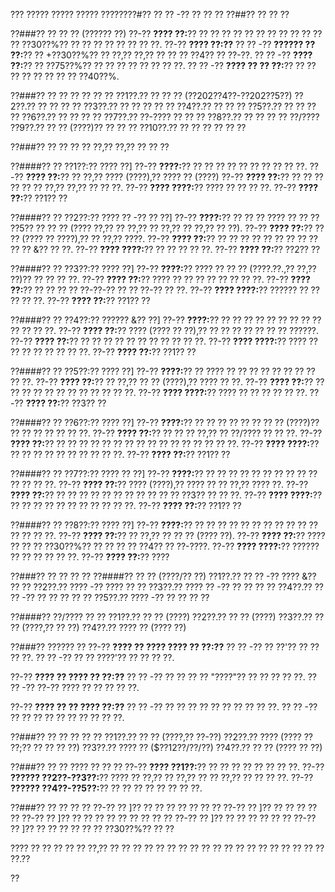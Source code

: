 ??? ????? ????? ????? ????????#?? ?? ?? -?? ?? ?? ??
??##?? ?? ?? ??

??###?? ?? ?? ?? (?????? ??)
??-?? **???? ??:**?? ?? ?? ?? ?? ?? ?? ?? ?? ?? ?? ?? ?? ??30??%?? ?? ?? ?? ?? ?? ?? ?? ??.
??-?? **???? ??:??**
?? ?? -?? **?????? ?? ??:**?? ?? +??30??%?? ?? ??,?? ??,?? ?? ?? ?? ??4?? ?? ??-??.
?? ?? -?? **???? ??:**?? ?? ??75??%?? ?? ?? ?? ?? ?? ?? ?? ??.
?? ?? -?? **???? ?? ?? ??:**?? ?? ?? ?? ?? ?? ?? ?? ?? ??40??%.

??###?? ?? ?? ?? ?? ?? ??
??1??.?? ?? ?? ?? (??202??4??-??202??5??)
??2??.?? ?? ?? ?? ??
??3??.?? ?? ?? ?? ?? ??
??4??.?? ?? ?? ??
??5??.?? ?? ?? ?? ??
??6??.?? ?? ?? ?? ??
??7??.?? ??-???? ?? ?? ??
??8??.?? ?? ?? ?? ?? ??/????
??9??.?? ?? ?? (????)?? ?? ?? ??
??10??.?? ?? ?? ?? ?? ?? ??

??###?? ?? ?? ?? ?? ??,?? ??,?? ?? ?? ??

??####?? ?? ??1??:?? ???? ??]
??-?? **????:**?? ?? ?? ?? ?? ?? ?? ?? ?? ?? ??.
??-?? **???? ??:**?? ?? ??,?? ???? (????),?? ???? ?? (????)
??-?? **???? ??:**?? ?? ?? ?? ?? ?? ?? ??,?? ??,?? ?? ?? ??.
??-?? **???? ????:**?? ???? ?? ?? ?? ??.
??-?? **???? ??:**?? ??1?? ??

??####?? ?? ??2??:?? ???? ?? -?? ?? ??]
??-?? **????:**?? ?? ?? ?? ???? ?? ?? ?? ??5?? ?? ?? ?? (???? ??,?? ?? ??,?? ?? ??,?? ?? ??,?? ?? ??).
??-?? **???? ??:**?? ?? ?? (???? ?? ????),?? ?? ??,?? ????.
??-?? **???? ??:**?? ?? ?? ?? ?? ?? ?? ?? ?? ?? ?? ?? &?? ?? ??.
??-?? **???? ????:**?? ?? ?? ?? ?? ??.
??-?? **???? ??:**?? ??2?? ??

??####?? ?? ??3??:?? ???? ??]
??-?? **????:**?? ???? ?? ?? ?? (????.??.,?? ??,?? ??)?? ?? ?? ?? ??.
??-?? **???? ??:**?? ???? ?? ?? ?? ?? ?? ?? ?? ??.
??-?? **???? ??:**?? ?? ?? ?? ?? ??-??-?? ?? ?? ??-?? ?? ??.
??-?? **???? ????:**?? ?????? ?? ?? ?? ?? ??.
??-?? **???? ??:**?? ??1?? ??

??####?? ?? ??4??:?? ?????? &?? ??]
??-?? **????:**?? ?? ?? ?? ?? ?? ?? ?? ?? ?? ?? ?? ?? ??.
??-?? **???? ??:**?? ???? (???? ?? ??),?? ?? ?? ?? ?? ?? ?? ?? ??????.
??-?? **???? ??:**?? ?? ?? ?? ?? ?? ?? ?? ?? ?? ?? ??.
??-?? **???? ????:**?? ???? ?? ?? ?? ?? ?? ?? ?? ??.
??-?? **???? ??:**?? ??1?? ??

??####?? ?? ??5??:?? ???? ??]
??-?? **????:**?? ?? ???? ?? ?? ?? ?? ?? ?? ?? ?? ?? ??.
??-?? **???? ??:**?? ?? ??,?? ?? ?? (????),?? ???? ?? ??.
??-?? **???? ??:**?? ?? ?? ?? ?? ?? ?? ?? ?? ?? ?? ?? ??.
??-?? **???? ????:**?? ???? ?? ?? ?? ?? ?? ??.
??-?? **???? ??:**?? ??3?? ??

??####?? ?? ??6??:?? ???? ??]
??-?? **????:**?? ?? ?? ?? ?? ?? ?? ?? ?? (????)?? ?? ?? ?? ?? ?? ?? ??.
??-?? **???? ??:**?? ?? ?? ?? ??,?? ?? ??/???? ?? ?? ??.
??-?? **???? ??:**?? ?? ?? ?? ?? ?? ?? ?? ?? ?? ?? ?? ?? ?? ?? ?? ??.
??-?? **???? ????:**?? ?? ?? ?? ?? ?? ?? ?? ?? ?? ??.
??-?? **???? ??:**?? ??1?? ??

??####?? ?? ??7??:?? ???? ?? ??]
??-?? **????:**?? ?? ?? ?? ?? ?? ?? ?? ?? ?? ?? ?? ?? ?? ??.
??-?? **???? ??:**?? ???? (????),?? ???? ?? ?? ??,?? ???? ??.
??-?? **???? ??:**?? ?? ?? ?? ?? ?? ?? ?? ?? ?? ?? ?? ??3?? ?? ?? ??.
??-?? **???? ????:**?? ?? ?? ?? ?? ?? ?? ?? ?? ?? ?? ??.
??-?? **???? ??:**?? ??1?? ??

??####?? ?? ??8??:?? ???? ??]
??-?? **????:**?? ?? ?? ?? ?? ?? ?? ?? ?? ?? ?? ?? ?? ?? ?? ??.
??-?? **???? ??:**?? ?? ??,?? ?? ?? ?? (???? ??).
??-?? **???? ??:**?? ???? ?? ?? ?? ??30??%?? ?? ?? ?? ?? ??4?? ?? ??-????.
??-?? **???? ????:**?? ?????? ?? ?? ?? ?? ?? ??.
??-?? **???? ??:**?? ????

??###?? ?? ?? ?? ??
??####?? ?? ?? (????/?? ??)
??1??.?? ?? ?? -?? ???? &?? ?? ??
??2??.?? ???? -?? ???? ?? ??
??3??.?? ???? ?? -?? ?? ?? ?? ??
??4??.?? ?? ?? -?? ?? ?? ?? ?? ??
??5??.?? ???? -?? ?? ?? ?? ??

??####?? ??/???? ?? ??
??1??.?? ?? ?? (????)
??2??.?? ?? ?? (????)
??3??.?? ?? ?? (????,?? ?? ??)
??4??.?? ???? ?? (???? ??)

??###?? ?????? ??
??-?? **???? ?? ???? ???? ?? ??:??**
?? ?? -?? ?? ??'?? ?? ?? ?? ??.
?? ?? -?? ?? ?? ????'?? ?? ?? ?? ??.

??-?? **???? ?? ???? ?? ??:??**
?? ?? -?? ?? ?? ?? ?? "????"?? ?? ?? ?? ?? ??.
?? ?? -?? ??-?? ???? ?? ?? ?? ?? ??.

??-?? **???? ?? ?? ???? ??:??**
?? ?? -?? ?? ?? ?? ?? ?? ?? ?? ?? ?? ??.
?? ?? -?? ?? ?? ?? ?? ?? ?? ?? ?? ?? ??.

??###?? ?? ?? ?? ?? ??
??1??.?? ?? ?? (????,?? ??-??)
??2??.?? ???? (???? ?? ??;?? ?? ?? ?? ??)
??3??.?? ???? ?? ($??12??/??/??)
??4??.?? ?? ?? (???? ?? ??)

??###?? ?? ?? ???? ?? ?? ??
??-?? **???? ??1??:**?? ?? ?? ?? ?? ?? ?? ?? ??.
??-?? **?????? ??2??-??3??:**?? ???? ?? ??,?? ?? ??,?? ?? ?? ??,?? ?? ?? ?? ??.
??-?? **?????? ??4??-??5??:**?? ?? ?? ?? ?? ?? ?? ?? ??.

??###?? ?? ?? ?? ??
??-?? ?? ]?? ?? ?? ?? ?? ?? ?? ??
??-?? ?? ]?? ?? ?? ?? ?? ??
??-?? ?? ]?? ?? ?? ?? ?? ?? ?? ?? ?? ??
??-?? ?? ]?? ?? ?? ?? ?? ?? ??
??-?? ?? ]?? ?? ?? ?? ?? ?? ?? ??30??%?? ?? ??

???? ?? ?? ?? ?? ?? ??,?? ?? ?? ?? ?? ?? ?? ?? ?? ?? ?? ?? ?? ?? ?? ?? ?? ?? ?? ?? ??.??

??
